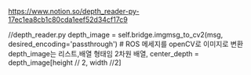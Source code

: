 https://www.notion.so/depth_reader-py-17ec1ea8cb1c80cda1eef52d34cf17c9


//depth_reader.py 
depth_image = self.bridge.imgmsg_to_cv2(msg, desired_encoding='passthrough') # ROS 메세지를 openCV로 이미지로 변환
depth_image는 리스트,배열 형태임 2차원 배열, 
center_depth = depth_image[height // 2, width //2]
